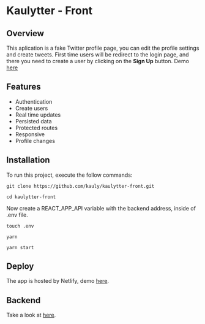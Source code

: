 # Kaulytter - Front

## Overview

This aplication is a fake Twitter profile page, you can edit the profile settings and create tweets. First time users will be redirect to the login page, and there you need to create a user by clicking on the **Sign Up** button. Demo [here](https://admiring-raman-f33c46.netlify.com/)

## Features

- Authentication
- Create users
- Real time updates
- Persisted data
- Protected routes
- Responsive
- Profile changes

## Installation

To run this project, execute the follow commands:

```
git clone https://github.com/kauly/kaulytter-front.git
```

```
cd kaulytter-front
```

Now create a REACT_APP_API variable with the backend address, inside of .env file.

```
touch .env
```

```
yarn
```

```
yarn start
```

## Deploy

The app is hosted by Netlify, demo [here](<[https://www.google.com](https://admiring-raman-f33c46.netlify.com/)>).

## Backend

Take a look at [here](https://github.com/kauly/kaulytter-back).
